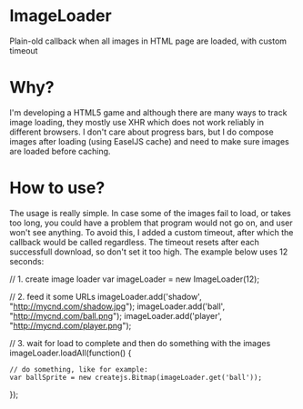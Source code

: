 ImageLoader
===========

Plain-old callback when all images in HTML page are loaded, with custom timeout

Why?
====

I'm developing a HTML5 game and although there are many ways to track image
loading, they mostly use XHR which does not work reliably in different
browsers. I don't care about progress bars, but I do compose images after
loading (using EaselJS cache) and need to make sure images are loaded before
caching.

How to use?
===========

The usage is really simple. In case some of the images fail to load, or takes
too long, you could have a problem that program would not go on, and user won't
see anything. To avoid this, I added a custom timeout, after which the callback
would be called regardless. The timeout resets after each successfull download,
so don't set it too high. The example below uses 12 seconds:

// 1. create image loader
var imageLoader = new ImageLoader(12);

// 2. feed it some URLs
imageLoader.add('shadow', "http://mycnd.com/shadow.jpg");
imageLoader.add('ball',   "http://mycnd.com/ball.png");
imageLoader.add('player', "http://mycnd.com/player.png");

// 3. wait for load to complete and then do something with the images
imageLoader.loadAll(function() {

    // do something, like for example:
    var ballSprite = new createjs.Bitmap(imageLoader.get('ball'));

});

